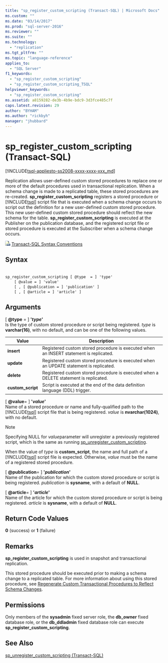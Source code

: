 ```yaml
---
title: "sp_register_custom_scripting (Transact-SQL) | Microsoft Docs"
ms.custom: ""
ms.date: "03/14/2017"
ms.prod: "sql-server-2016"
ms.reviewer: ""
ms.suite: ""
ms.technology: 
  - "replication"
ms.tgt_pltfrm: ""
ms.topic: "language-reference"
applies_to: 
  - "SQL Server"
f1_keywords: 
  - "sp_register_custom_scripting"
  - "sp_register_custom_scripting_TSQL"
helpviewer_keywords: 
  - "sp_register_custom_scripting"
ms.assetid: a8159282-de3b-4b9e-bdc9-3d3fce485c7f
caps.latest.revision: 29
author: "BYHAM"
ms.author: "rickbyh"
manager: "jhubbard"
---
```

# sp_register_custom_scripting (Transact-SQL)
[!INCLUDE[tsql-appliesto-ss2008-xxxx-xxxx-xxx_md](../../includes/tsql-appliesto-ss2008-xxxx-xxxx-xxx-md.md)]

  Replication allows user-defined custom stored procedures to replace one or more of the default procedures used in transactional replication. When a schema change is made to a replicated table, these stored procedures are re-created. **sp_register_custom_scripting** registers a stored procedure or [!INCLUDE[tsql](../../includes/tsql-md.md)] script file that is executed when a schema change occurs to script out the definition for a new user-defined custom stored procedure. This new user-defined custom stored procedure should reflect the new schema for the table. **sp_register_custom_scripting** is executed at the Publisher on the publication database, and the registered script file or stored procedure is executed at the Subscriber when a schema change occurs.  
  
 ![Topic link icon](../../database-engine/configure-windows/media/topic-link.gif "Topic link icon") [Transact-SQL Syntax Conventions](../../t-sql/language-elements/transact-sql-syntax-conventions-transact-sql.md)  
  
## Syntax  
  
```  
  
sp_register_custom_scripting [ @type  = ] 'type'  
    [ @value = ] 'value'   
    [ , [ @publication = ] 'publication' ]  
    [ , [ @article = ] 'article' ]  
```  
  
## Arguments  
 [ **@type** = ] **'***type***'**  
 Is the type of custom stored procedure or script being registered. *type* is **varchar(16)**, with no default, and can be one of the following values.  
  
|Value|Description|  
|-----------|-----------------|  
|**insert**|Registered custom stored procedure is executed when an INSERT statement is replicated.|  
|**update**|Registered custom stored procedure is executed when an UPDATE statement is replicated.|  
|**delete**|Registered custom stored procedure is executed when a DELETE statement is replicated.|  
|**custom_script**|Script is executed at the end of the data definition language (DDL) trigger.|  
  
 [ **@value**= ] **'***value***'**  
 Name of a stored procedure or name and fully-qualified path to the [!INCLUDE[tsql](../../includes/tsql-md.md)] script file that is being registered. *value* is **nvarchar(1024)**, with no default.  
  
> [!NOTE]  
>  Specifying NULL for *value*parameter will unregister a previously registered script, which is the same as running [sp_unregister_custom_scripting](../../relational-databases/system-stored-procedures/sp-unregister-custom-scripting-transact-sql.md).  
  
 When the value of *type* is **custom_script**, the name and full path of a [!INCLUDE[tsql](../../includes/tsql-md.md)] script file is expected. Otherwise, *value* must be the name of a registered stored procedure.  
  
 [ **@publication**= ] **'***publication***'**  
 Name of the publication for which the custom stored procedure or script is being registered. *publication* is **sysname**, with a default of **NULL**.  
  
 [ **@article**= ] **'***article***'**  
 Name of the article for which the custom stored procedure or script is being registered. *article* is **sysname**, with a default of **NULL**.  
  
## Return Code Values  
 **0** (success) or **1** (failure)  
  
## Remarks  
 **sp_register_custom_scripting** is used in snapshot and transactional replication.  
  
 This stored procedure should be executed prior to making a schema change to a replicated table. For more information about using this stored procedure, see [Regenerate Custom Transactional Procedures to Reflect Schema Changes](../../relational-databases/replication/transactional/transactional-articles-regenerate-to-reflect-schema-changes.md).  
  
## Permissions  
 Only members of the **sysadmin** fixed server role, the **db_owner** fixed database role, or the **db_ddladmin** fixed database role can execute **sp_register_custom_scripting**.  
  
## See Also  
 [sp_unregister_custom_scripting &#40;Transact-SQL&#41;](../../relational-databases/system-stored-procedures/sp-unregister-custom-scripting-transact-sql.md)  
  
  